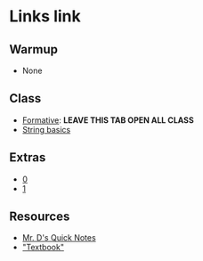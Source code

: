 # Links link

## Warmup
* None
## Class
* [Formative](https://app.formative.com/formatives/61d4aad1099fc1fc34ff4d2e): **LEAVE THIS TAB OPEN ALL CLASS**
* [String basics](https://replit.com/team/APCSA-Block5-2122/StringBasics)

## Extras
* [0](https://replit.com/team/APCSA-Block5-2122/0)
* [1](https://replit.com/team/APCSA-Block5-2122/1)
## Resources
* [Mr. D's Quick Notes](https://replit.com/@APCSA-Block5-2122/Coursework01MrDsQuickNotes)
* ["Textbook"](https://csawesome.runestone.academy/runestone/books/published/csawesome/index.html)

